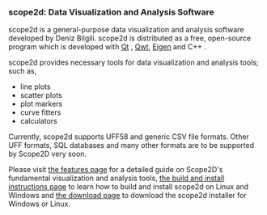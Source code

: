 ### scope2d: Data Visualization and Analysis Software

scope2d is a general-purpose data visualization and analysis software developed by Deniz Bilgili. scope2d is distributed as a free, open-source program which is developed with [Qt](https://www.qt.io/) , [Qwt](http://qwt.sourceforge.net/), [Eigen](http://eigen.tuxfamily.org) and C++ . 

scope2d provides necessary tools for data visualization and analysis tools; such as,

- line plots
- scatter plots
- plot markers
- curve fitters
- calculators

Currently, scope2d supports UFF58 and generic CSV file formats. Other UFF formats, SQL databases and many other formats are to be supported by Scope2D very soon. 

Please visit [the features page](/website/features.md) for a detailed guide on Scope2D's fundamental visualization and analysis tools, [the build and install instructions page](/website/buildandinstall.html) to learn how to build and install scope2d on Linux and Windows and [the download page](/website/download.html) to download the scope2d installer for Windows or Linux.
